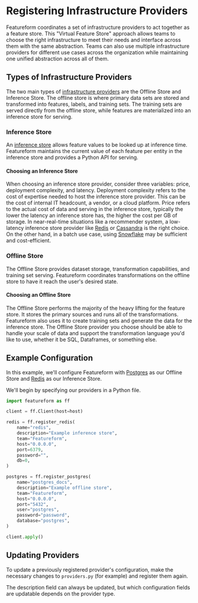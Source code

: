 # Registering Infrastructure Providers

Featureform coordinates a set of infrastructure providers to act together as a feature store. This "Virtual Feature Store" approach allows teams to choose the right infrastructure to meet their needs and interface across them with the same abstraction. Teams can also use multiple infrastructure providers for different use cases across the organization while maintaining one unified abstraction across all of them.

## Types of Infrastructure Providers

The two main types of [infrastructure providers](../providers/overview) are the Offline Store and Inference Store. The offline store is where primary data sets are stored and transformed into features, labels, and training sets. The training sets are served directly from the offline store, while features are materialized into an inference store for serving.

### Inference Store

An [inference store](../providers/infernece-store.md) allows feature values to be looked up at inference time. Featureform maintains the current value of each feature per entity in the inference store and provides a Python API for serving.

#### Choosing an Inference Store

When choosing an inference store provider, consider three variables: price, deployment complexity, and latency. Deployment complexity refers to the cost of expertise needed to host the inference store provider. This can be the cost of internal IT headcount, a vendor, or a cloud platform. Price refers to the actual cost of data and serving in the inference store, typically the lower the latency an inference store has, the higher the cost per GB of storage. In near-real-time situations like a recommender system, a low-latency inference store provider like [Redis](../providers/redis.md) or [Cassandra](../providers/cassandra.md) is the right choice. On the other hand, in a batch use case, using [Snowflake](../providers/snowflake.md) may be sufficient and cost-efficient.

### Offline Store

The Offline Store provides dataset storage, transformation capabilities, and training set serving. Featureform coordinates transformations on the offline store to have it reach the user's desired state.

#### Choosing an Offline Store

The Offline Store performs the majority of the heavy lifting for the feature store. It stores the primary sources and runs all of the transformations. Featureform also uses it to create training sets and generate the data for the inference store. The Offline Store provider you choose should be able to handle your scale of data and support the transformation language you'd like to use, whether it be SQL, Dataframes, or something else.

## Example Configuration

In this example, we'll configure Featureform with [Postgres](../providers/postgres.md) as our Offline Store and [Redis](../providers/redis.md) as our Inference Store.

We'll begin by specifying our providers in a Python file.

```python
import featureform as ff

client = ff.Client(host=host)

redis = ff.register_redis(
    name="redis",
    description="Example inference store",
    team="Featureform",
    host="0.0.0.0",
    port=6379,
    password="",
    db=0,
)

postgres = ff.register_postgres(
    name="postgres_docs",
    description="Example offline store",
    team="Featureform",
    host="0.0.0.0",
    port="5432",
    user="postgres",
    password="password",
    database="postgres",
)

client.apply()
```

## Updating Providers

To update a previously registered provider's configuration, make the necessary changes to `providers.py` (for example) and register them again.

The description field can always be updated, but which configuration fields are updatable depends on the provider type.
